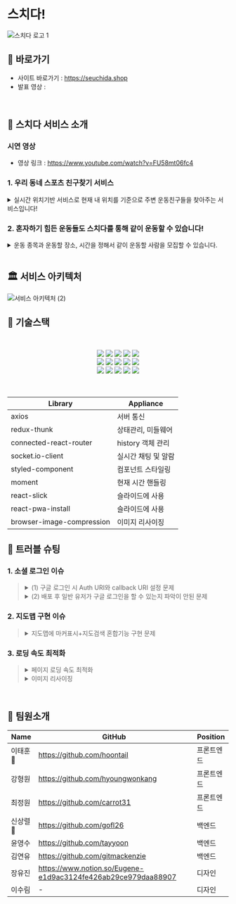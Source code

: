 # 스치다!
  ![스치다 로고 1](https://practice2082.s3.ap-northeast-2.amazonaws.com/Slide+16_9+-+1+(4).png)



## 📍 바로가기
- 사이트 바로가기 : https://seuchida.shop
- 발표 영상 :

<br>

## 🎉 스치다 서비스 소개

### 시연 영상
- 영상 링크 : https://www.youtube.com/watch?v=FU58mt06fc4

### 1. 우리 동네 스포츠 친구찾기 서비스
  <details> <summary>실시간 위치기반 서비스로 현재 내 위치를 기준으로 주변 운동친구들을 찾아주는 서비스입니다!</summary> <div markdown="1"> <img width='25%' src='https://practice2082.s3.ap-northeast-2.amazonaws.com/%EB%A6%AC%EB%93%9C%EB%AF%B8+%EC%9D%B4%EB%AF%B8%EC%A7%801.png'> </div>   </details>


### 2. 혼자하기 힘든 운동들도 스치다를 통해 같이 운동할 수 있습니다!
<details> <summary>운동 종목과 운동할 장소, 시간을 정해서 같이 운동할 사람을 모집할 수 있습니다.</summary> <img width='25%' src='https://practice2082.s3.ap-northeast-2.amazonaws.com/%EB%A6%AC%EB%93%9C%EB%AF%B8+%EC%9D%B4%EB%AF%B8%EC%A7%802.png'> </details>

<br>

## 🏛 서비스 아키텍처   

![서비스 아키텍처 (2)](https://practice2082.s3.ap-northeast-2.amazonaws.com/%EC%95%84%ED%82%A4%ED%85%8D%EC%B3%90+final.png)

## 💠 기술스택
<br>
<p align="center">
<img src="https://img.shields.io/badge/github-181717?style=for-the-badge&logo=github&logoColor=white">
  <img src="https://img.shields.io/badge/github actions-2088FF?style=for-the-badge&logo=github actions&logoColor=white">
<img src="https://img.shields.io/badge/slick-1572B6?style=for-the-badge&logo=slick&logoColor=white">
<img src="https://img.shields.io/badge/pwa-1572B6?style=for-the-badge&logo=pwa&logoColor=white">
<img src="https://img.shields.io/badge/Axios-pink?style=for-the-badge&logo=Axios&logoColor=black">
<br>
<img src="https://img.shields.io/badge/html-E34F26?style=for-the-badge&logo=html5&logoColor=white">
<img src="https://img.shields.io/badge/css-1572B6?style=for-the-badge&logo=css3&logoColor=white">
<img src="https://img.shields.io/badge/javascript-F7DF1E?style=for-the-badge&logo=javascript&logoColor=black">
<img src="https://img.shields.io/badge/React-61DAFB?style=for-the-badge&logo=React&logoColor=black">
<img src="https://img.shields.io/badge/Redux-764ABC?style=for-the-badge&logo=Redux&logoColor=white">
<br>
<img src="https://img.shields.io/badge/Socket.io-010101?style=for-the-badge&logo=Socket.io&logoColor=white">
<img src="https://img.shields.io/badge/CloudFront-D05C4B?style=for-the-badge&logo=CloudFront&logoColor=white">
<img src="https://img.shields.io/badge/Route53-E68B49?style=for-the-badge&logo=Route53s&logoColor=white">
<img src="https://img.shields.io/badge/S3-569A31?style=for-the-badge&logo=S3&logoColor=white">
<img src="https://img.shields.io/badge/styledcomponents-569A31?style=for-the-badge&logo=styledcomponents&logoColor=white">
<br>
<br>
<br>

| Library | Appliance |
| --- | --- |
| axios | 서버 통신 |
| redux-thunk | 상태관리, 미들웨어 |
| connected-react-router | history 객체 관리 |
| socket.io-client | 실시간 채팅 및 알람 |  
| styled-component | 컴포넌트 스타일링 |
| moment | 현재 시간 핸들링 |
| react-slick | 슬라이드에 사용 |
| react-pwa-install | 슬라이드에 사용 |
| browser-image-compression | 이미지 리사이징 |
  
## 🚨 트러블 슈팅

### 1. 소셜 로그인 이슈
> <details>
>  <summary>(1) 구글 로그인 시 Auth URI와 callback URI 설정 문제</summary>
> <br>  
>  카카오 로그인과는 다르게 구글 Userinfo의 스코프를 callback URI와 겹치지 않게 해야했습니다. 그리하여 callback URI의 끝나는 부분에 ‘/’를 주어 구분함으로서 해결 할 수 있었습니다. 또한 백엔드와의 토큰값을 주고받는 과정에서 발생한 mismatch uri를 없애기 위해 백엔드와 지속적으로 uri를 수정하여 맞춰봤습니다.
>  </details>
> <details>
>  <summary>(2) 배포 후 일반 유저가 구글 로그인을 할 수 있는지 파악이 안된 문제</summary>
> <br>  
>  테스트유저 외의 일반유저도 로그인을 할 수 있게 앱 게시 허가를 받아야 했습니다. 하지만 구글과 컨택 메일을 주고 받으며 충족요건을 채우는데는 시간적인 한계가 있었습니다. 그리하여 테스트 모드만으로도 일반 유저가 사용할 수 있나 시험해본 결과 앱 게시를 안 해도 로그인을 사용 할 수 있게 된 것을 발견하여 그대로 진행 할 수 있었습니다.
> </details>

### 2. 지도맵 구현 이슈
> <details>
>  <summary>지도맵에 마커표시+지도검색 혼합기능 구현 문제</summary>
> <br>  
>  지도에 직접 장소를 표시할 수 있는 기능과 검색을 통해 나오는 장소가 나오게 하는 기능을 동시에 구현하기에는 리액트용 sdk 패키지로는 한계가 있었습니다. 그리하여 현재위치 지도와 검색 후 보여주는 지도를 웹용 라이브러리로 구현하고 검색 지도에도 직접 마커를 표시할 수 있게 구현하였습니다.
> </details>
  
### 3. 로딩 속도 최적화 
> <details>
>  <summary>페이지 로딩 속도 최적화</summary>
> <br>  
>  페이지 이동 혹은 새로고침으로 인한 렌더링 시 로딩 속도가 느린 것을 개선하기 위해 현재 유저에게 필요한 데이터만을 보여주는 코드 분할과 레이지 로딩 적용하였습니다. 또한 기본 이미지 압축과 font-display설정 등을 통해서도 로딩 속도를 더 개선했습니다.   
> </details>
> <details>
>  <summary>이미지 리사이징</summary>
> <br>  
>  레이지 로딩에도 불구하고 이미지가 많이 보이는 페이지 로딩 시엔 이미지가 느리게 뜨는 현상 발생. => 라이브러리(browser-image-compression)를 적용해 업로드 시의 이미지를 압축하였고 이전 대비 이미지 로딩 속도가 향상되었습니다.    
> </details>


<br>

## 📌 팀원소개



| Name     | GitHub                             | Position  |
| -------- | ---------------------------------- | --------- |
| 이태훈🔰   | https://github.com/hoontail          | 프론트엔드 |
| 강형원   | https://github.com/hyoungwonkang           | 프론트엔드 |
| 최정원   | https://github.com/carrot31       | 프론트엔드 |
| 신상렬🔰   | https://github.com/gofl26        | 백엔드     |
| 윤영수   | https://github.com/tayyoon         | 백엔드     |
| 김연유   |  https://github.com/gitmackenzie      | 백엔드     |
| 장유진   | https://www.notion.so/Eugene-e1d9ac3124fe426ab29ce979daa88907                                  | 디자인     |
| 이수림   | -                                   | 디자인     |

<br />
